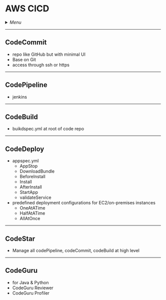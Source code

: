 # AWS CICD

<details>
 <summary><i>Menu</i></summary>

- [CodeCommit](#codecommit)
- [CodePipeline](#codepipeline)
- [CodeBuild](#codebuild)
- [CodeDeploy](#codedeploy)
- [CodeStar](#codestar)
- [CodeGuru](#codeguru)
</details>

---
## CodeCommit
- repo like GitHub but with minimal UI
- Base on Git
- access through ssh or https

---
## CodePipeline
- jenkins

---
## CodeBuild
- buikdspec.yml at root of code repo

---
## CodeDeploy
- appspec.yml
  - AppStop
  - DownloadBundle
  - BeforeInstall
  - Install
  - AfterInstall
  - StartApp
  - validateService
- predefined deployment configurations for EC2/on-premises instances
  - OneAtATime
  - HalfAtATime
  - AllAtOnce

---
## CodeStar
- Manage all codePipeline, codeCommit, codeBuild at high level

---
## CodeGuru
- for Java & Python
- CodeGuru Reviewer
- CodeGuru Profiler 